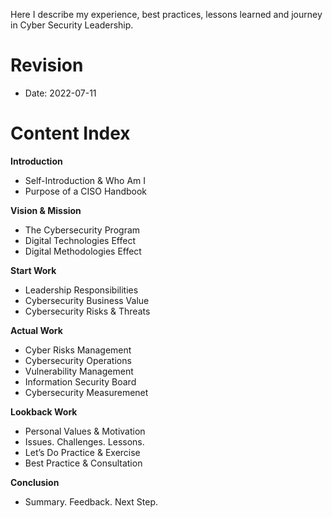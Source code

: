 Here I describe my experience, best practices, lessons learned and journey in Cyber Security Leadership.

# **Revision**
- Date: 2022-07-11 

# **Content Index**

**Introduction**

- Self-Introduction & Who Am I
- Purpose of a CISO Handbook

**Vision & Mission**

- The Cybersecurity Program
- Digital Technologies Effect
- Digital Methodologies Effect

**Start Work**

- Leadership Responsibilities
- Cybersecurity Business Value
- Cybersecurity Risks & Threats

**Actual Work**

- Cyber Risks Management
- Cybersecurity Operations
- Vulnerability Management
- Information Security Board
- Cybersecurity Measuremenet

**Lookback Work**

- Personal Values & Motivation
- Issues. Challenges. Lessons.
- Let’s Do Practice & Exercise
- Best Practice & Consultation

**Conclusion**
- Summary. Feedback. Next Step.
